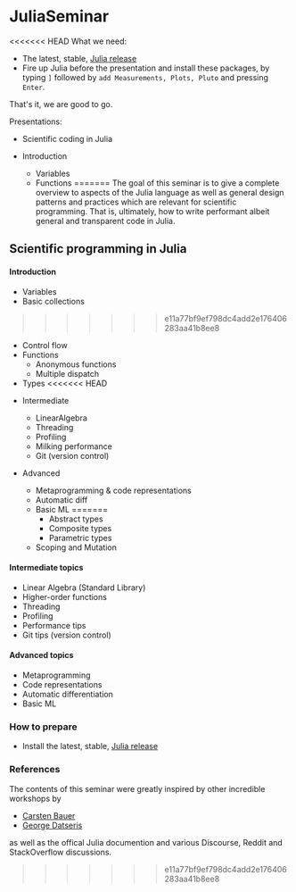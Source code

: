 # JuliaSeminar

<<<<<<< HEAD
What we need:
* The latest, stable, [Julia release](https://julialang.org/downloads/)
* Fire up Julia before the presentation and install these packages, by typing `]` followed by `add Measurements, Plots, Pluto` and pressing `Enter`.

That's it, we are good to go.

Presentations:

* Scientific coding in Julia

* Introduction
  - Variables
  - Functions
=======
The goal of this seminar is to give a complete overview to aspects of the Julia language as well as general design patterns and practices which are relevant for scientific programming. That is, ultimately, how to write performant albeit general and transparent code in Julia.

## Scientific programming in Julia

#### Introduction
  - Variables
  - Basic collections
>>>>>>> e11a77bf9ef798dc4add2e176406283aa41b8ee8
  - Control flow
  - Functions
    - Anonymous functions
    - Multiple dispatch
  - Types
<<<<<<< HEAD
  
* Intermediate
  - LinearAlgebra
  - Threading
  - Profiling
  - Milking performance
  - Git (version control)
  
* Advanced
  - Metaprogramming & code representations
  - Automatic diff
  - Basic ML
=======
    - Abstract types
    - Composite types
    - Parametric types
  - Scoping and Mutation
  
#### Intermediate topics
  - Linear Algebra (Standard Library)
  - Higher-order functions
  - Threading
  - Profiling
  - Performance tips
  - Git tips (version control)
  
#### Advanced topics
  - Metaprogramming
  - Code representations
  - Automatic differentiation
  - Basic ML

### How to prepare
* Install the latest, stable, [Julia release](https://julialang.org/downloads/)

### References
The contents of this seminar were greatly inspired by other incredible workshops by
  - [Carsten Bauer](https://github.com/crstnbr)
  - [George Datseris](https://github.com/Datseris)

as well as the offical Julia documention and various Discourse, Reddit and StackOverflow discussions.
>>>>>>> e11a77bf9ef798dc4add2e176406283aa41b8ee8
